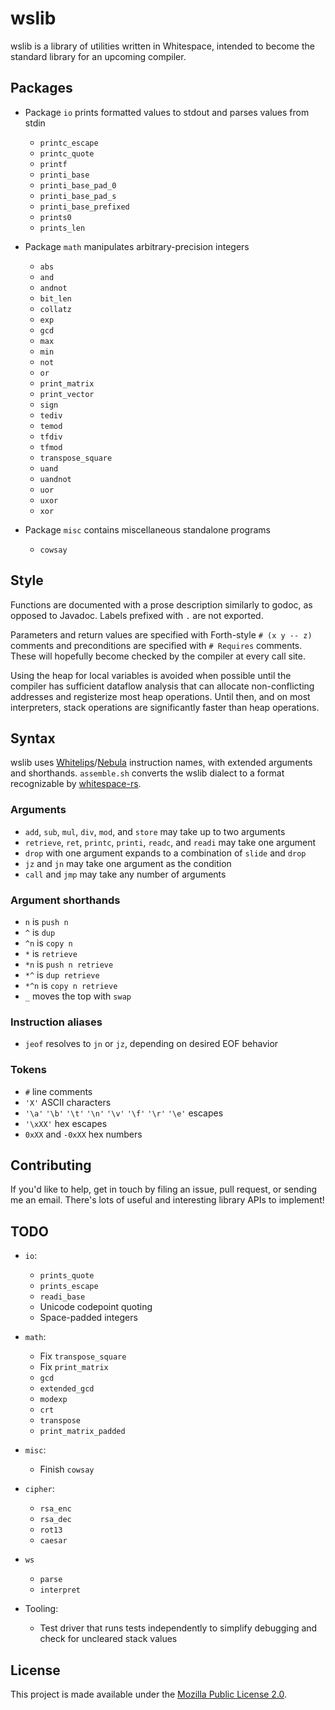 # wslib

wslib is a library of utilities written in Whitespace, intended to
become the standard library for an upcoming compiler.

## Packages

- Package `io` prints formatted values to stdout and parses values from
  stdin

  - `printc_escape`
  - `printc_quote`
  - `printf`
  - `printi_base`
  - `printi_base_pad_0`
  - `printi_base_pad_s`
  - `printi_base_prefixed`
  - `prints0`
  - `prints_len`

- Package `math` manipulates arbitrary-precision integers

  - `abs`
  - `and`
  - `andnot`
  - `bit_len`
  - `collatz`
  - `exp`
  - `gcd`
  - `max`
  - `min`
  - `not`
  - `or`
  - `print_matrix`
  - `print_vector`
  - `sign`
  - `tediv`
  - `temod`
  - `tfdiv`
  - `tfmod`
  - `transpose_square`
  - `uand`
  - `uandnot`
  - `uor`
  - `uxor`
  - `xor`

- Package `misc` contains miscellaneous standalone programs

  - `cowsay`

## Style

Functions are documented with a prose description similarly to godoc, as
opposed to Javadoc. Labels prefixed with `.` are not exported.

Parameters and return values are specified with Forth-style
`# (x y -- z)` comments and preconditions are specified with
`# Requires` comments. These will hopefully become checked by the
compiler at every call site.

Using the heap for local variables is avoided when possible until
the compiler has sufficient dataflow analysis that can allocate
non-conflicting addresses and registerize most heap operations. Until
then, and on most interpreters, stack operations are significantly
faster than heap operations.

## Syntax

wslib uses [Whitelips](https://vii5ard.github.io/whitespace/)/[Nebula](https://github.com/andrewarchi/nebula)
instruction names, with extended arguments and shorthands. `assemble.sh`
converts the wslib dialect to a format recognizable by
[whitespace-rs](https://github.com/CensoredUsername/whitespace-rs).

### Arguments

- `add`, `sub`, `mul`, `div`, `mod`, and `store` may take up to two
  arguments
- `retrieve`, `ret`, `printc`, `printi`, `readc`, and `readi` may take
  one argument
- `drop` with one argument expands to a combination of `slide` and
  `drop`
- `jz` and `jn` may take one argument as the condition
- `call` and `jmp` may take any number of arguments

### Argument shorthands

- `n` is `push n`
- `^` is `dup`
- `^n` is `copy n`
- `*` is `retrieve`
- `*n` is `push n retrieve`
- `*^` is `dup retrieve`
- `*^n` is `copy n retrieve`
- `_` moves the top with `swap`

### Instruction aliases

- `jeof` resolves to `jn` or `jz`, depending on desired EOF behavior

### Tokens

- `#` line comments
- `'X'` ASCII characters
- `'\a'` `'\b'` `'\t'` `'\n'` `'\v'` `'\f'` `'\r'` `'\e'` escapes
- `'\xXX'` hex escapes
- `0xXX` and `-0xXX` hex numbers

## Contributing

If you'd like to help, get in touch by filing an issue, pull request, or
sending me an email. There's lots of useful and interesting library APIs
to implement!

## TODO

- `io`:

  - `prints_quote`
  - `prints_escape`
  - `readi_base`
  - Unicode codepoint quoting
  - Space-padded integers

- `math`:

  - Fix `transpose_square`
  - Fix `print_matrix`
  - `gcd`
  - `extended_gcd`
  - `modexp`
  - `crt`
  - `transpose`
  - `print_matrix_padded`

- `misc`:

  - Finish `cowsay`

- `cipher`:

  - `rsa_enc`
  - `rsa_dec`
  - `rot13`
  - `caesar`

- `ws`

  - `parse`
  - `interpret`

- Tooling:

  - Test driver that runs tests independently to simplify debugging and
    check for uncleared stack values

## License

This project is made available under the
[Mozilla Public License 2.0](https://mozilla.org/MPL/2.0/).
